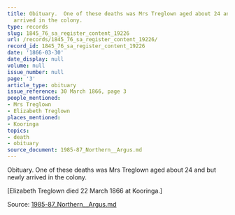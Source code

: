 ```yaml
---
title: Obituary.  One of these deaths was Mrs Treglown aged about 24 and but newly
  arrived in the colony.
type: records
slug: 1845_76_sa_register_content_19226
url: /records/1845_76_sa_register_content_19226/
record_id: 1845_76_sa_register_content_19226
date: '1866-03-30'
date_display: null
volume: null
issue_number: null
page: '3'
article_type: obituary
issue_reference: 30 March 1866, page 3
people_mentioned:
- Mrs Treglown
- Elizabeth Treglown
places_mentioned:
- Kooringa
topics:
- death
- obituary
source_document: 1985-87_Northern__Argus.md
---
```


Obituary.  One of these deaths was Mrs Treglown aged about 24 and but newly arrived in the colony.

[Elizabeth Treglown died 22 March 1866 at Kooringa.]

Source: [1985-87_Northern__Argus.md](/downloads/markdown/1985-87_Northern__Argus.md)
